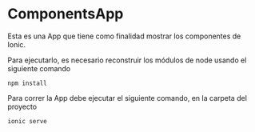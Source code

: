 # ComponentsApp

Esta es una App que tiene como finalidad mostrar los componentes de Ionic.


Para ejecutarlo, es necesario reconstruir los módulos de node usando el siguiente comando

```
npm install

```

Para correr la App debe ejecutar el siguiente comando, en la carpeta del proyecto

```
ionic serve

```